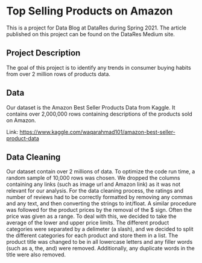 # Top Selling Products on Amazon

This is a project for Data Blog at DataRes during Spring 2021. The article published on this project can be found on the DataRes Medium site.

## Project Description
The goal of this project is to identify any trends in consumer buying habits from over 2 million rows of products data.

## Data
Our dataset is the Amazon Best Seller Products Data from Kaggle. It contains over 2,000,000 rows containing descriptions of the products sold on Amazon.

Link: https://www.kaggle.com/waqarahmad101/amazon-best-seller-product-data

## Data Cleaning
Our dataset contain over 2 millions of data. To optimize the code run time, a random sample of 10,000 rows was chosen. We dropped the columns containing any links (such as image url and Amazon link) as it was not relevant for our analysis. For the data cleaning process, the ratings and number of reviews had to be correctly formatted by removing any commas and any text, and then converting the strings to int/float. A similar procedure was followed for the product prices by the removal of the $ sign. Often the price was given as a range. To deal with this, we decided to take the average of the lower and upper price limits. The different product categories were separated by a delimeter (a slash), and we decided to split the different categories for each product and store them in a list. The product title was changed to be in all lowercase letters and any filler words (such as a, the, and) were removed. Additionally, any duplicate words in the title were also removed.
